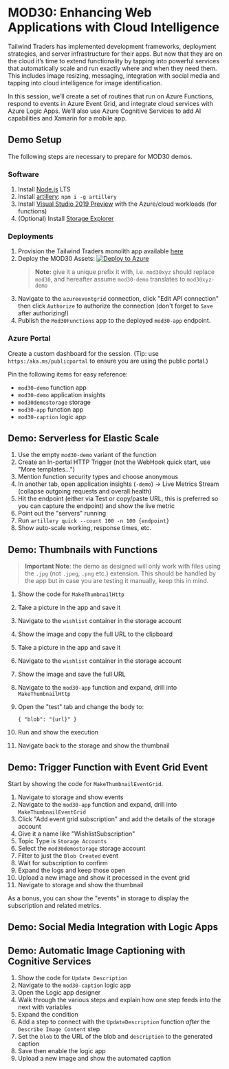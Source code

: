 # MOD30: Enhancing Web Applications with Cloud Intelligence

Tailwind Traders has implemented development frameworks, deployment strategies, and server infrastructure for their apps. But now that they are on the cloud it’s time to extend functionality by tapping into powerful services that automatically scale and run exactly where and when they need them. This includes image resizing, messaging, integration with social media and tapping into cloud intelligence for image identification.

In this session, we’ll create a set of routines that run on Azure Functions, respond to events in Azure Event Grid, and integrate cloud services with Azure Logic Apps. We’ll also use Azure Cognitive Services to add AI capabilities and Xamarin for a mobile app.

## Demo Setup

The following steps are necessary to prepare for MOD30 demos.

### Software

1. Install [Node.js](https://nodejs.org) LTS
2. Install [artillery](https://artillery.io/): `npm i -g artillery`
3. Install [Visual Studio 2019 Preview](https://visualstudio.microsoft.com/?WT.mc_id=msignitethetour2019-github-mod30) with the Azure/cloud workloads (for functions)
4. (Optional) Install [Storage Explorer](https://docs.microsoft.com/azure/vs-azure-tools-storage-manage-with-storage-explorer?tabs=windows&WT.mc_id=msignitethetour2019-github-mod30)

### Deployments

1. Provision the Tailwind Traders monolith app available [here](https://gist.github.com/anthonychu/9ab34d2991fb5c1c0c29faeebbe43a51)
2. Deploy the MOD30 Assets: [![Deploy to Azure](https://azuredeploy.net/deploybutton.png)](https://azuredeploy.net/?repository=https://github.com/microsoft/ignite-learning-paths/tree/master/mod/mod30)
    > **Note:** give it a unique prefix it with, i.e. `mod30xyz` should replace `mod30`, and hereafter assume `mod30-demo` translates to `mod30xyz-demo`
3. Navigate to the `azureeventgrid` connection, click "Edit API connection" then click `Authorize` to authorize the connection (don't forget to `Save` after authorizing!)
4. Publish the `Mod30Functions` app to the deployed `mod30-app` endpoint.

### Azure Portal

Create a custom dashboard for the session. (Tip: use `https:/aka.ms/publicportal` to ensure you are using the public portal.)

Pin the following items for easy reference:

* `mod30-demo` function app
* `mod30-demo` application insights
* `mod30demostorage` storage
* `mod30-app` function app
* `mod30-caption` logic app

## Demo: Serverless for Elastic Scale

1. Use the empty `mod30-demo` variant of the function
2. Create an In-portal HTTP Trigger (not the WebHook quick start, use "More templates...")
3. Mention function security types and choose anonymous
4. In another tab, open application insights (`-demo`) -> Live Metrics Stream (collapse outgoing requests and overall health)
5. Hit the endpoint (either via Test or copy/paste URL, this is preferred so you can capture the endpoint) and show the live metric
6. Point out the "servers" running
7. Run `artillery quick --count 100 -n 100 {endpoint}`
8. Show auto-scale working, response times, etc.

## Demo: Thumbnails with Functions

> **Important Note**: the demo as designed will only work with files using the `.jpg` (not `.jpeg`, `.png` etc.) extension. This should be handled by the app but in case you are testing it manually, keep this in mind.

1. Show the code for `MakeThumbnailHttp`
2. Take a picture in the app and save it
3. Navigate to the `wishlist` container in the storage account
4. Show the image and copy the full URL to the clipboard
5. Take a picture in the app and save it
6. Navigate to the `wishlist` container in the storage account
7. Show the image and save the full URL
8. Navigate to the `mod30-app` function and expand, drill into `MakeThumbnailHttp`
9. Open the "test" tab and change the body to:

    `{ "blob": "{url}" }`
10. Run and show the execution
11. Navigate back to the storage and show the thumbnail

## Demo: Trigger Function with Event Grid Event

Start by showing the code for `MakeThumbnailEventGrid`.

1. Navigate to storage and show events
2. Navigate to the `mod30-app` function and expand, drill into `MakeThumbnailEventGrid`
3. Click "Add event grid subscription" and add the details of the storage account
4. Give it a name like "WishlistSubscription"
5. Topic Type is `Storage Accounts`
6. Select the `mod30demostorage` storage account
7. Filter to just the `Blob Created` event
8. Wait for subscription to confirm
9. Expand the logs and keep those open
10. Upload a new image and show it processed in the event grid
11. Navigate to storage and show the thumbnail

As a bonus, you can show the "events" in storage to display the subscription and related metrics.

## Demo: Social Media Integration with Logic Apps

## Demo: Automatic Image Captioning with Cognitive Services

1. Show the code for `Update Description`
2. Navigate to the `mod30-caption` logic app
3. Open the Logic app designer
4. Walk through the various steps and explain how one step feeds into the next with variables
5. Expand the condition
6. Add a step to connect with the `UpdateDescription` function _after_ the `Describe Image Content` step
7. Set the `blob` to the URL of the blob and `description` to the generated caption
8. Save then enable the logic app
9. Upload a new image and show the automated caption

